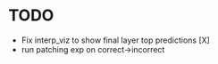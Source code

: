 # TODO

- Fix interp_viz to show final layer top predictions [X]
- run patching exp on correct->incorrect